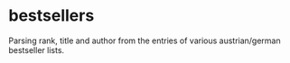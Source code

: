 # bestsellers
Parsing rank, title and author from the entries of various austrian/german bestseller lists.
